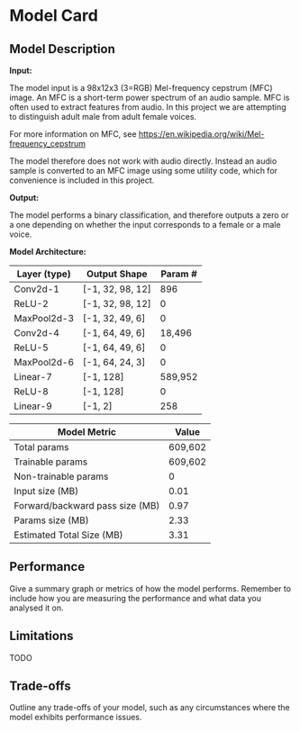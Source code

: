 # Model Card

## Model Description

**Input:**

The model input is a 98x12x3 (3=RGB) Mel-frequency cepstrum (MFC) image. An MFC is a 
short-term power spectrum of an audio sample. MFC is often used to extract features
from audio. In this project we are attempting to distinguish adult male from
adult female voices.

For more information on MFC, see https://en.wikipedia.org/wiki/Mel-frequency_cepstrum

The model therefore does not work with audio directly. Instead an audio sample is
converted to an MFC image using some utility code, which for convenience is included
in this project.

**Output:**

The model performs a binary classification, and therefore outputs a zero or a one depending on whether the input corresponds to a female or a male voice. 

**Model Architecture:**

| Layer (type)   | Output Shape      | Param #                           |
|----------------|-------------------|-----------------------------------|
| Conv2d-1       | [-1, 32, 98, 12]  | 896                               |
| ReLU-2         | [-1, 32, 98, 12]  | 0                                 |
| MaxPool2d-3    | [-1, 32, 49, 6]   | 0                                 |
| Conv2d-4       | [-1, 64, 49, 6]   | 18,496                            |
| ReLU-5         | [-1, 64, 49, 6]   | 0                                 |
| MaxPool2d-6    | [-1, 64, 24, 3]   | 0                                 |
| Linear-7       | [-1, 128]         | 589,952                           |
| ReLU-8         | [-1, 128]         | 0                                 |
| Linear-9       | [-1, 2]           | 258                               |

| Model Metric                    | Value   |
|---------------------------------|---------|
| Total params                    | 609,602 |
| Trainable params                | 609,602 |
| Non-trainable params            | 0       |
| Input size (MB)                 | 0.01    |
| Forward/backward pass size (MB) | 0.97    |
| Params size (MB)                | 2.33    |
| Estimated Total Size (MB)       | 3.31    |


## Performance

Give a summary graph or metrics of how the model performs. Remember to include how you are measuring the performance and what data you analysed it on. 

## Limitations

TODO 

## Trade-offs

Outline any trade-offs of your model, such as any circumstances where the model exhibits performance issues. 
